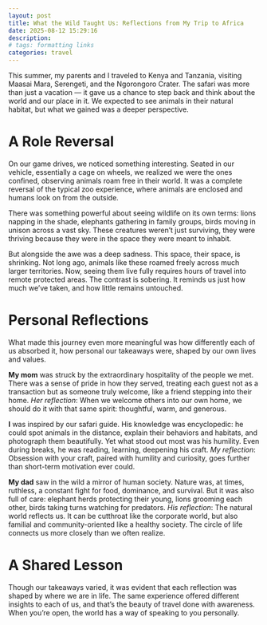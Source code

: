 ```yaml
---
layout: post
title: What the Wild Taught Us: Reflections from My Trip to Africa
date: 2025-08-12 15:29:16
description: 
# tags: formatting links
categories: travel
---
```


This summer, my parents and I traveled to Kenya and Tanzania, visiting Maasai Mara, Serengeti, and the Ngorongoro Crater. The safari was more than just a vacation — it gave us a chance to step back and think about the world and our place in it. We expected to see animals in their natural habitat, but what we gained was a deeper perspective.

# A Role Reversal
On our game drives, we noticed something interesting. Seated in our vehicle, essentially a cage on wheels, we realized we were the ones confined, observing animals roam free in their world. It was a complete reversal of the typical zoo experience, where animals are enclosed and humans look on from the outside.

There was something powerful about seeing wildlife on its own terms: lions napping in the shade, elephants gathering in family groups, birds moving in unison across a vast sky. These creatures weren’t just surviving, they were thriving because they were in the space they were meant to inhabit.

But alongside the awe was a deep sadness. This space, their space, is shrinking. Not long ago, animals like these roamed freely across much larger territories. Now, seeing them live fully requires hours of travel into remote protected areas. The contrast is sobering. It reminds us just how much we’ve taken, and how little remains untouched.

# Personal Reflections
What made this journey even more meaningful was how differently each of us absorbed it, how personal our takeaways were, shaped by our own lives and values.

**My mom** was struck by the extraordinary hospitality of the people we met. There was a sense of pride in how they served, treating each guest not as a transaction but as someone truly welcome, like a friend stepping into their home. *Her reflection*: When we welcome others into our own home, we should do it with that same spirit: thoughtful, warm, and generous.

**I** was inspired by our safari guide. His knowledge was encyclopedic: he could spot animals in the distance, explain their behaviors and habitats, and photograph them beautifully. Yet what stood out most was his humility. Even during breaks, he was reading, learning, deepening his craft. *My reflection*: Obsession with your craft, paired with humility and curiosity, goes further than short-term motivation ever could.

**My dad** saw in the wild a mirror of human society. Nature was, at times, ruthless, a constant fight for food, dominance, and survival. But it was also full of care: elephant herds protecting their young, lions grooming each other, birds taking turns watching for predators. *His reflection*: The natural world reflects us. It can be cutthroat like the corporate world, but also familial and community-oriented like a healthy society. The circle of life connects us more closely than we often realize.

# A Shared Lesson
Though our takeaways varied, it was evident that each reflection was shaped by where we are in life. The same experience offered different insights to each of us, and that’s the beauty of travel done with awareness. When you’re open, the world has a way of speaking to you personally.
